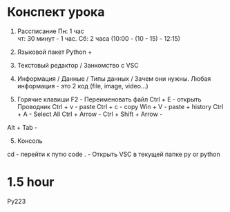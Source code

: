 # Конспект урока 

1. Рассписание 
Пн: 1 час  
чт: 30 минут - 1 час. 
Сб: 2 часа (10:00 - (10 - 15) -  12:15)

2. Языковой пакет Python  +

3. Текстовый редактор / Занкомство с VSC 

4. Информация / Данные / Типы данных / Зачем они нужны. 
Любая информация - это 2 код (file, image, video...)


5. Горячие клавиши
F2 -  Переименовать файл 
Ctrl + E - открыть Проводник
Ctrl + v - paste
Ctrl + c - copy 
Win + V - paste + history
Ctrl + A - Select All
Ctrl + Arrow - 
Ctrl + Shift + Arrow - 

Alt + Tab - 

5. Консоль 

cd - перейти к путю 
code . - Открыть VSC в текущей папке 
py or python 

# 1.5 hour

Py223